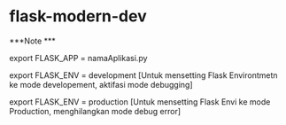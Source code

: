 # flask-modern-dev


***Note ***

export FLASK_APP = namaAplikasi.py

export FLASK_ENV = development [Untuk mensetting Flask Environtmetn ke mode developement, aktifasi mode debugging]

export FLASK_ENV = production [Untuk mensetting Flask Envi ke mode Production, menghilangkan mode debug error]
